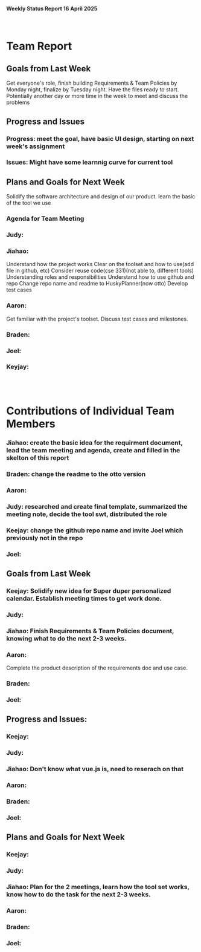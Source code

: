 #### Weekly Status Report 16 April 2025
<br/>

# Team Report

## Goals from Last Week
Get everyone's role, finish building Requirements & Team Policies by Monday night, finalize by Tuesday night. Have the files ready to start.
Potentially another day or more time in the week to meet and discuss the problems

## Progress and Issues

### Progress: meet the goal, have basic UI design, starting on next week's assignment


### Issues: Might have some learnnig curve for current tool


## Plans and Goals for Next Week
Solidify the software architecture and design of our product.
learn the basic of the tool we use

### Agenda for Team Meeting


### Judy: 

### Jiahao: 
Understand how the project works
Clear on the toolset and how to use(add file in github, etc)
Consider reuse code(cse 331)(not able to, different tools)
Understanding roles and responsibilities
Understand how to use github and repo
Change repo name and readme to HuskyPlanner(now otto)
Develop test cases

### Aaron: 
Get familiar with the project's toolset.
Discuss test cases and milestones.

### Braden: 

### Joel: 

### Keyjay: 


<br></br>
# Contributions of Individual Team Members
### Jiahao: create the basic idea for the requirment document, lead the team meeting and agenda, create and filled in the skelton of this report
### Braden: change the readme to the otto version
### Aaron: 
### Judy: researched and create final template, summarized the meeting note, decide the tool swt, distributed the role 
### Keejay: change the github repo name and invite Joel which previously not in the repo
### Joel:

## Goals from Last Week
### Keejay: Solidify new idea for Super duper personalized calendar. Establish meeting times to get work done.

### Judy: 

### Jiahao: Finish Requirements & Team Policies document, knowing what to do the next 2-3 weeks.

### Aaron:
Complete the product description of the requirements doc and use case.
### Braden:

### Joel:

## Progress and Issues:

### Keejay: 

### Judy: 

### Jiahao: Don't know what vue.js is, need to reserach on that

### Aaron: 

### Braden: 

### Joel: 

## Plans and Goals for Next Week

### Keejay: 

### Judy: 

### Jiahao: Plan for the 2 meetings, learn how the tool set works, know how to do the task for the next 2-3 weeks.

### Aaron: 

### Braden: 

### Joel: 

